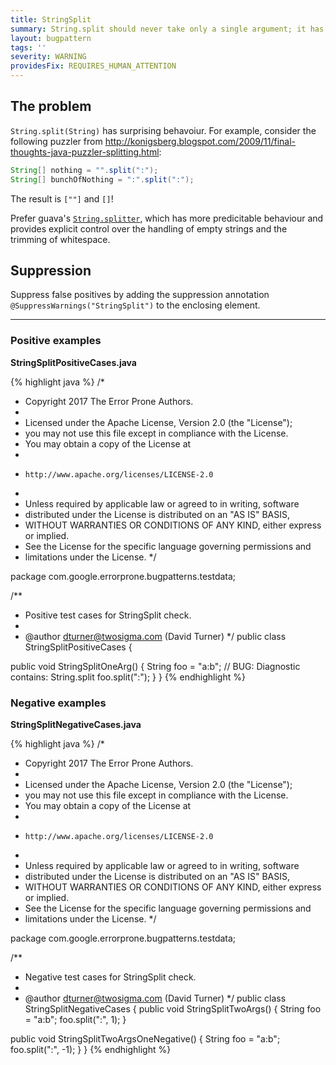 ```yaml
---
title: StringSplit
summary: String.split should never take only a single argument; it has surprising behavior
layout: bugpattern
tags: ''
severity: WARNING
providesFix: REQUIRES_HUMAN_ATTENTION
---
```


<!--
*** AUTO-GENERATED, DO NOT MODIFY ***
To make changes, edit the @BugPattern annotation or the explanation in docs/bugpattern.
-->

## The problem
`String.split(String)` has surprising behavoiur. For example, consider the
following puzzler from
http://konigsberg.blogspot.com/2009/11/final-thoughts-java-puzzler-splitting.html:

```java
String[] nothing = "".split(":");
String[] bunchOfNothing = ":".split(":");
```

The result is `[""]` and `[]`!

Prefer guava's
[`String.splitter`](http://google.github.io/guava/releases/23.0/api/docs/com/google/common/base/Splitter.html),
which has more predicitable behaviour and provides explicit control over the
handling of empty strings and the trimming of whitespace.

## Suppression
Suppress false positives by adding the suppression annotation `@SuppressWarnings("StringSplit")` to the enclosing element.

----------

### Positive examples
__StringSplitPositiveCases.java__

{% highlight java %}
/*
 * Copyright 2017 The Error Prone Authors.
 *
 * Licensed under the Apache License, Version 2.0 (the "License");
 * you may not use this file except in compliance with the License.
 * You may obtain a copy of the License at
 *
 *     http://www.apache.org/licenses/LICENSE-2.0
 *
 * Unless required by applicable law or agreed to in writing, software
 * distributed under the License is distributed on an "AS IS" BASIS,
 * WITHOUT WARRANTIES OR CONDITIONS OF ANY KIND, either express or implied.
 * See the License for the specific language governing permissions and
 * limitations under the License.
 */

package com.google.errorprone.bugpatterns.testdata;

/**
 * Positive test cases for StringSplit check.
 *
 * @author dturner@twosigma.com (David Turner)
 */
public class StringSplitPositiveCases {

  public void StringSplitOneArg() {
    String foo = "a:b";
    // BUG: Diagnostic contains: String.split
    foo.split(":");
  }
}
{% endhighlight %}

### Negative examples
__StringSplitNegativeCases.java__

{% highlight java %}
/*
 * Copyright 2017 The Error Prone Authors.
 *
 * Licensed under the Apache License, Version 2.0 (the "License");
 * you may not use this file except in compliance with the License.
 * You may obtain a copy of the License at
 *
 *     http://www.apache.org/licenses/LICENSE-2.0
 *
 * Unless required by applicable law or agreed to in writing, software
 * distributed under the License is distributed on an "AS IS" BASIS,
 * WITHOUT WARRANTIES OR CONDITIONS OF ANY KIND, either express or implied.
 * See the License for the specific language governing permissions and
 * limitations under the License.
 */

package com.google.errorprone.bugpatterns.testdata;

/**
 * Negative test cases for StringSplit check.
 *
 * @author dturner@twosigma.com (David Turner)
 */
public class StringSplitNegativeCases {
  public void StringSplitTwoArgs() {
    String foo = "a:b";
    foo.split(":", 1);
  }

  public void StringSplitTwoArgsOneNegative() {
    String foo = "a:b";
    foo.split(":", -1);
  }
}
{% endhighlight %}

